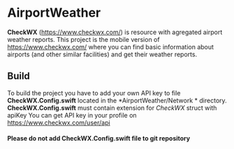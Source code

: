 # AirportWeather

**CheckWX** (https://www.checkwx.com/) is resource with agregated airport weather reports.
This project is the mobile version of https://www.checkwx.com/ where you can find basic information about airports (and other similar facilities) and get their weather reports. 

## Build
To build the project you have to add your own API key to file **CheckWX.Config.swift** located in the *AirportWeather/Network * directory.  
**CheckWX.Config.swift** must contain extension for *CheckWX* struct with apiKey
 You can get API key in your profile on https://www.checkwx.com/user/api
 
#### Please do not add CheckWX.Config.swift file to git repository
